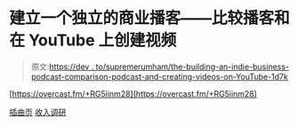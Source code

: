 # 建立一个独立的商业播客——比较播客和在 YouTube 上创建视频

> 原文:[https://dev . to/supremerumham/the-building-an-indie-business-podcast-comparison-podcast-and-creating-videos-on-YouTube-1d7k](https://dev.to/supremerumham/the-building-an-indie-business-podcast-comparing-podcasting-and-creating-videos-on-youtube-1d7k)

[https://overcast.fm/+RG5iinm28](https://overcast.fm/+RG5iinm28)

[插曲页](https://baib-podcast.com)
[收入调研](https://revenueresearch.co/)